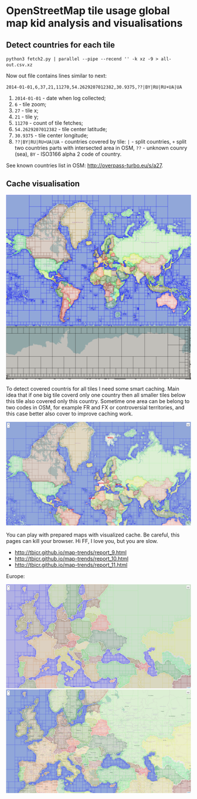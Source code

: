 # OpenStreetMap tile usage global map kid analysis and visualisations

## Detect countries for each tile

    python3 fetch2.py | parallel --pipe --recend '' -k xz -9 > all-out.csv.xz

Now out file contains lines similar to next:

    2014-01-01,6,37,21,11270,54.2629207012382,30.9375,??|BY|RU|RU+UA|UA

1. `2014-01-01` - date when log collected;
2. `6` - tile zoom;
3. `27` - tile x;
4. `21` - tile y;
5. `11270` - count of tile fetches;
6. `54.2629207012382` - tile center latitude;
7. `30.9375` - tile center longitude;
8. `??|BY|RU|RU+UA|UA` - countries covered by tile: `|` - split countries, `+` split two countries parts with intersected area in OSM, `??` - unknown counry (sea), `BY` - ISO3166 alpha 2 code of country.

See known countries list in OSM: http://overpass-turbo.eu/s/a27.

## Cache visualisation

![Global Map](cache_global.png)

To detect covered countris for all tiles I need some smart caching. Main idea that if one big tile coverd only one country then all smaller tiles below this tile also covered only this country. Sometime one area can be belong to two codes in OSM, for example FR and FX or controversial territories, and this case better also cover to improve caching work.

![White spaces](cache_white_spaces.png)

You can play with prepared maps with visualized cache. Be careful, this pages can kill your browser. Hi FF, I love you, but you are slow.

- http://tbicr.github.io/map-trends/report_9.html
- http://tbicr.github.io/map-trends/report_10.html
- http://tbicr.github.io/map-trends/report_11.html

Europe:

![Europe without tiles](cache_europe_without_tiles.png)
![Europe with tiles](cache_europe_with_tiles.png)

